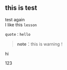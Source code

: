 ## this is test
test again <br>
I like this ``lesson``
```
quote：hello
```

> __note__：this is warning！


hi

123
